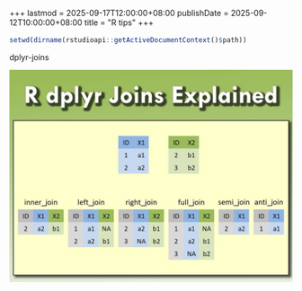 +++
lastmod = 2025-09-17T12:00:00+08:00
publishDate = 2025-09-12T10:00:00+08:00
title = "R tips"
+++

```r
setwd(dirname(rstudioapi::getActiveDocumentContext()$path))
```

dplyr-joins

![alt text](images/微信图片_20240717110511.jpg)